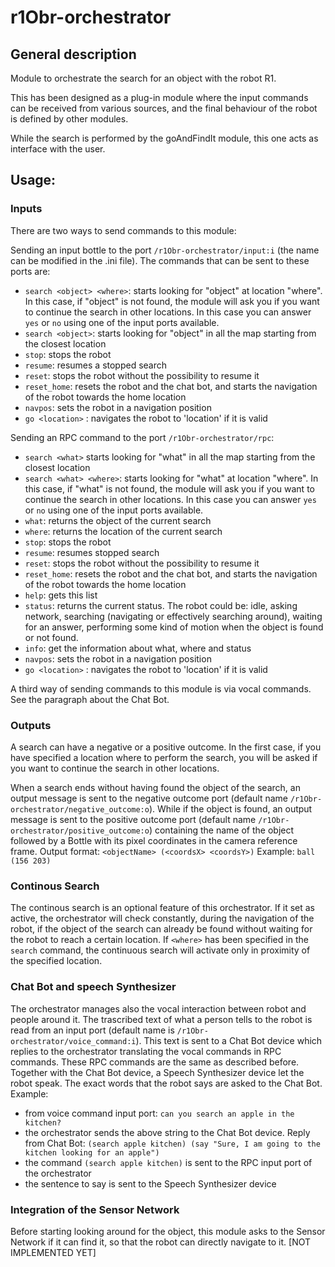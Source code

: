 # r1Obr-orchestrator

## General description
Module to orchestrate the search for an object with the robot R1.

This has been designed as a plug-in module where the input commands can be received from various sources, and the final behaviour of the robot is defined by other modules.

While the search is performed by the goAndFindIt module, this one acts as interface with the user.

## Usage:

### Inputs
There are two ways to send commands to this module:

Sending an input bottle to the port `/r1Obr-orchestrator/input:i` (the name can be modified in the .ini file).
The commands that can be sent to these ports are:
- `search <object> <where>`: starts looking for "object" at location "where". In this case, if "object" is not found, the module will ask you if you want to continue the search in other locations. In this case you can answer `yes` or `no` using one of the input ports available.
- `search <object>`: starts looking for "object" in all the map starting from the closest location
- `stop`: stops the robot
- `resume`: resumes a stopped search
- `reset`: stops the robot without the possibility to resume it
- `reset_home`: resets the robot and the chat bot, and starts the navigation of the robot towards the home location
- `navpos`: sets the robot in a navigation position
- `go <location>` : navigates the robot to 'location' if it is valid

Sending an RPC command to the port `/r1Obr-orchestrator/rpc`:
- `search <what>` starts looking for "what" in all the map starting from the closest location
- `search <what> <where>`: starts looking for "what" at location "where". In this case, if "what" is not found, the module will ask you if you want to continue the search in other locations. In this case you can answer `yes` or `no` using one of the input ports available.
- `what`: returns the object of the current search
- `where`: returns the location of the current search
- `stop`: stops the robot
- `resume`: resumes stopped search
- `reset`: stops the robot without the possibility to resume it
- `reset_home`: resets the robot and the chat bot, and starts the navigation of the robot towards the home location
- `help`: gets this list
- `status`: returns the current status. The robot could be: idle, asking network, searching (navigating or effectively searching around), waiting for an answer, performing some kind of motion when the object is found or not found.
- `info`: get the information about what, where and status
- `navpos`: sets the robot in a navigation position
- `go <location>` : navigates the robot to 'location' if it is valid

A third way of sending commands to this module is via vocal commands. See the paragraph about the Chat Bot.

### Outputs
A search can have a negative or a positive outcome.
In the first case, if you have specified a location where to perform the search, you will be asked if you want to continue the search in other locations.

When a search ends without having found the object of the search, an output message is sent to the negative outcome port (default name `/r1Obr-orchestrator/negative_outcome:o`).
While if the object is found, an output message is sent to the positive outcome port (default name `/r1Obr-orchestrator/positive_outcome:o`) containing the name of the object followed by a Bottle with its pixel coordinates in the camera reference frame. 
Output format:  `<objectName> (<coordsX> <coordsY>)`
Example:        `ball (156 203)`

### Continous Search 
The continous search is an optional feature of this orchestrator. 
If it set as active, the orchestrator will check constantly, during the navigation of the robot, if the object of the search can already be found without waiting for the robot to reach a certain location.
If `<where>` has been specified in the `search` command, the continuous search will activate only in proximity of the specified location.

### Chat Bot and speech Synthesizer 
The orchestrator manages also the vocal interaction between robot and people around it. 
The trascribed text of what a person tells to the robot is read from an input port (default name is `/r1Obr-orchestrator/voice_command:i`). This text is sent to a Chat Bot device which replies to the orchestrator translating the vocal commands in RPC commands. 
These RPC commands are the same as described before.
Together with the Chat Bot device, a Speech Synthesizer device let the robot speak. The exact words that the robot says are asked to the Chat Bot.
Example:
- from voice command input port: `can you search an apple in the kitchen?`
- the orchestrator sends the above string to the Chat Bot device. Reply from Chat Bot: `(search apple kitchen) (say "Sure, I am going to the kitchen looking for an apple")`
- the command `(search apple kitchen)` is sent to the RPC input port of the orchestrator
- the sentence to say is sent to the Speech Synthesizer device


### Integration of the Sensor Network
Before starting looking around for the object, this module asks to the Sensor Network if it can find it, so that the robot can directly navigate to it.
[NOT IMPLEMENTED YET]